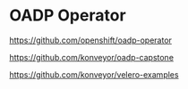 # OADP Operator

https://github.com/openshift/oadp-operator

https://github.com/konveyor/oadp-capstone

https://github.com/konveyor/velero-examples